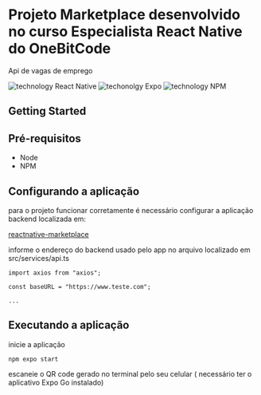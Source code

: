 # Projeto Marketplace desenvolvido no curso Especialista React Native do OneBitCode

Api de vagas de emprego

![technology React Native](https://img.shields.io/badge/techonolgy-React_Native-blue)
![techonolgy Expo](https://img.shields.io/badge/techonolgy-Expo-blueviolet)
![technology NPM](https://img.shields.io/badge/techonolgy-NPM-red)

## Getting Started

## Pré-requisitos

- Node
- NPM

## Configurando a aplicação

para o projeto funcionar corretamente é necessário configurar a aplicação backend localizada em:

[reactnative-marketplace](https://github.com/juniorjrjl/reactnative-marketplace)

informe o endereço do backend usado pelo app no arquivo localizado em src/services/api.ts

```
import axios from "axios";

const baseURL = "https://www.teste.com";

...
```

## Executando a aplicação

inicie a aplicação

```
npm expo start
```

escaneie o QR code gerado no terminal pelo seu celular ( necessário ter o aplicativo Expo Go instalado)